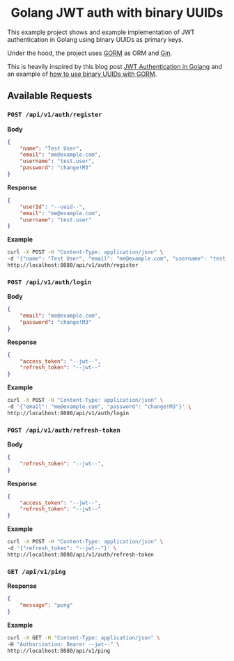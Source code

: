 <div align=center>
    <h1>Golang JWT auth with binary UUIDs</h1>
</div>

This example project shows and example implementation of JWT authentication in Golang using binary UUIDs as primary keys.

Under the hood, the project uses [GORM](https://gorm.io/) as ORM and [Gin](https://github.com/gin-gonic/gin).

This is heavily inspired by this blog post [JWT Authentication in Golang](https://codewithmukesh.com/blog/jwt-authentication-in-golang/) and an example of [how to use binary UUIDs with GORM](https://github.com/dipeshdulal/binary-uuid-gorm). 

## Available Requests

### `POST /api/v1/auth/register`

**Body**

```json
{
    "name": "Test User",
    "email": "me@example.com",
    "username": "test.user",
    "password": "change!M3"
}
```

**Response**

```json
{
    "userId": "--uuid--",
    "email": "me@example.com",
    "username": "test.user"
}
```

**Example**

```bash
curl -X POST -H "Content-Type: application/json" \
-d '{"name": "Test User", "email": "me@example.com", "username": "test.user", "password": "change!M3"}' \
http://localhost:8080/api/v1/auth/register
```

### `POST /api/v1/auth/login`

**Body**

```json
{
    "email": "me@example.com",
    "password": "change!M3"
}
```

**Response**

```json
{
    "access_token": "--jwt--",
    "refresh_token": "--jwt--"
}
```

**Example**

```bash
curl -X POST -H "Content-Type: application/json" \
-d '{"email": "me@example.com", "password": "change!M3"}' \
http://localhost:8080/api/v1/auth/login
```

### `POST /api/v1/auth/refresh-token`

**Body**

```json
{
    "refresh_token": "--jwt--",
}
```

**Response**

```json
{
    "access_token": "--jwt--",
    "refresh_token": "--jwt--"
}
```

**Example**

```bash
curl -X POST -H "Content-Type: application/json" \
-d '{"refresh_token": "--jwt--"}' \
http://localhost:8080/api/v1/auth/refresh-token
```

### `GET /api/v1/ping`

**Response**

```json
{
    "message": "pong"
}
```

**Example**

```bash
curl -X GET -H "Content-Type: application/json" \
-H "Authorization: Bearer --jwt--" \
http://localhost:8080/api/v1/ping
```